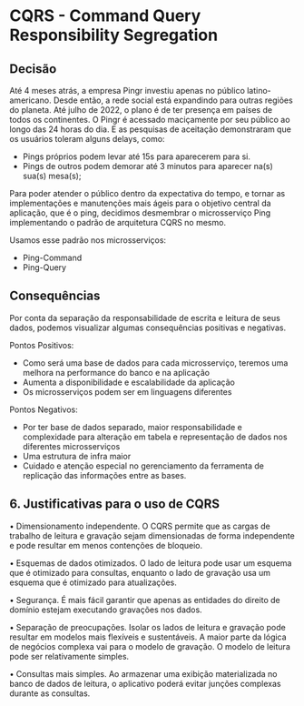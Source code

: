 # CQRS - Command Query Responsibility Segregation

## Decisão

Até 4 meses atrás, a empresa Pingr investiu apenas no público latino-americano. Desde então, a rede social está expandindo para outras regiões do planeta. Até julho de 2022, o plano é de ter presença em países de todos os continentes.
O Pingr é acessado maciçamente por seu público ao longo das 24 horas do dia. E as pesquisas de aceitação demonstraram que os usuários toleram alguns delays, como:
- Pings próprios podem levar até 15s para aparecerem para si.
- Pings de outros podem demorar até 3 minutos para aparecer na(s) sua(s) mesa(s);

Para poder atender o público dentro da expectativa do tempo, e tornar as implementações e manutenções mais ágeis para o objetivo central da aplicação, que é o ping, decidimos desmembrar o microsserviço Ping implementando o padrão de arquitetura CQRS no mesmo.

Usamos esse padrão nos microsserviços:

* Ping-Command
* Ping-Query

## Consequências

Por conta da separação da responsabilidade de escrita e leitura de seus dados, podemos visualizar algumas consequências positivas e negativas.

Pontos Positivos:
- Como será uma base de dados para cada microsserviço, teremos uma melhora na performance do banco e na aplicação
- Aumenta a disponibilidade e escalabilidade da aplicação
- Os microsserviços podem ser em linguagens diferentes

Pontos Negativos:
- Por ter base de dados separado, maior responsabilidade e complexidade para alteração em tabela e representação de dados nos diferentes microsserviços
- Uma estrutura de infra maior
- Cuidado e atenção especial no gerenciamento da ferramenta de replicação das informações entre as bases.

## 6. Justificativas para o uso de CQRS

• Dimensionamento independente. O CQRS permite que as cargas de trabalho de leitura e gravação sejam dimensionadas de forma independente e pode resultar em menos contenções de bloqueio.

• Esquemas de dados otimizados. O lado de leitura pode usar um esquema que é otimizado para consultas, enquanto o lado de gravação usa um esquema que é otimizado para atualizações.

• Segurança. É mais fácil garantir que apenas as entidades do direito de domínio estejam executando gravações nos dados.

• Separação de preocupações. Isolar os lados de leitura e gravação pode resultar em modelos mais flexíveis e sustentáveis. A maior parte da lógica de negócios complexa vai para o modelo de gravação. O modelo de leitura pode ser relativamente simples.

• Consultas mais simples. Ao armazenar uma exibição materializada no banco de dados de leitura, o aplicativo poderá evitar junções complexas durante as consultas.

